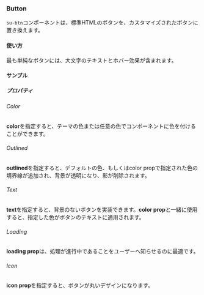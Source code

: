 ### Button

`su-btn`コンポーネントは、標準HTMLのボタンを、カスタマイズされたボタンに置き換えます。

<su-divider class="mb-8" />

#### 使い方

最も単純なボタンには、大文字のテキストとホバー効果が含まれます。

<example file='SuBtn/uses' />

#### サンプル

##### プロパティ

###### Color

**color**を指定すると、テーマの色または任意の色でコンポーネントに色を付けることができます。

<example file='SuBtn/props/color' />

###### Outlined

**outlined**を指定すると、デフォルトの色、もしくはcolor propで指定された色の境界線が追加され、背景が透明になり、影が削除されます。

<example file='SuBtn/props/outlined' />

###### Text

**text**を指定すると、背景のないボタンを実装できます。**color prop**と一緒に使用すると、指定した色がボタンのテキストに適用されます。

<example file='SuBtn/props/text' />

###### Loading

**loading prop**は、処理が進行中であることをユーザーへ知らせるのに最適です。

<example file='SuBtn/props/loading' />

###### Icon

**icon prop**を指定すると、ボタンが丸いデザインになります。

<example file='SuBtn/props/icon' />